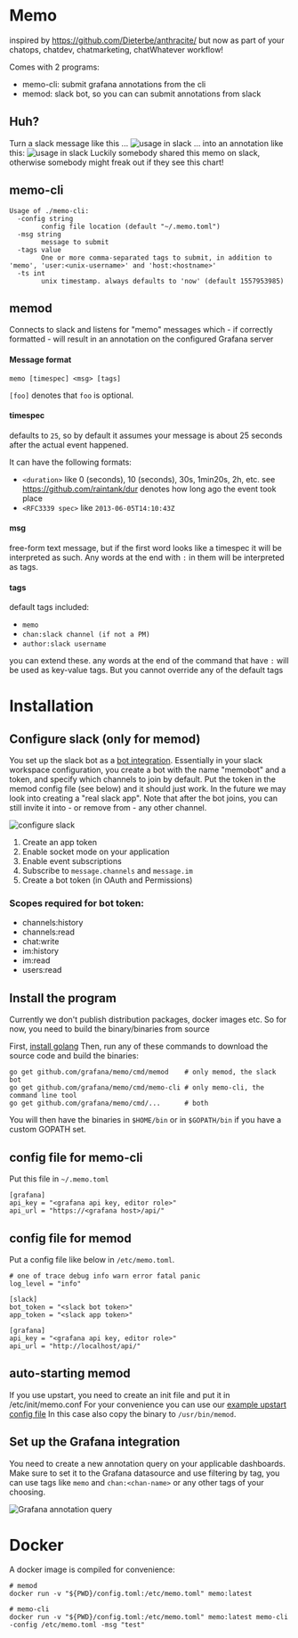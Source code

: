 # Memo

inspired by https://github.com/Dieterbe/anthracite/ but now
as part of your chatops, chatdev, chatmarketing, chatWhatever workflow!

Comes with 2 programs:

* memo-cli: submit grafana annotations from the cli
* memod: slack bot, so you can can submit annotations from slack

## Huh?

Turn a slack message like this ...
![usage in slack](./docs/img/memo-slack-screenshot.png)
... into an annotation like this:
![usage in slack](./docs/img/memo-in-grafana-from-slack.png)
Luckily somebody shared this memo on slack, otherwise somebody might freak out if they see this chart!

## memo-cli

```
Usage of ./memo-cli:
  -config string
    	config file location (default "~/.memo.toml")
  -msg string
    	message to submit
  -tags value
    	One or more comma-separated tags to submit, in addition to 'memo', 'user:<unix-username>' and 'host:<hostname>'
  -ts int
    	unix timestamp. always defaults to 'now' (default 1557953985)
```

## memod

Connects to slack and listens for "memo" messages which - if correctly formatted - will result in an annotation on the configured Grafana server

#### Message format

```
memo [timespec] <msg> [tags]
```

`[foo]` denotes that `foo` is optional.


#### timespec

defaults to `25`, so by default it assumes your message is about 25 seconds after the actual event happened.

It can have the following formats:

* `<duration>` like 0 (seconds), 10 (seconds), 30s, 1min20s, 2h, etc. see https://github.com/raintank/dur denotes how long ago the event took place
* `<RFC3339 spec>` like `2013-06-05T14:10:43Z`

#### msg

free-form text message, but if the first word looks like a timespec it will be interpreted as such.  Any words at the end with `:` in them will be interpreted as tags.

#### tags

default tags included:

* `memo`
* `chan:slack channel (if not a PM)`
* `author:slack username`

you can extend these. any words at the end of the command that have `:` will be used as key-value tags.
But you cannot override any of the default tags

# Installation

## Configure slack (only for memod)

You set up the slack bot as a [bot integration](https://api.slack.com/bot-users).
Essentially in your slack workspace configuration, you create a bot with the name "memobot" and a token, and specify which channels to join by default.
Put the token in the memod config file (see below) and it should just work.
In the future we may look into creating a "real slack app".
Note that after the bot joins, you can still invite it into - or remove from - any other channel.

![configure slack](./docs/img/memo-slack-config.png)

1. Create an app token
1. Enable socket mode on your application
1. Enable event subscriptions
1. Subscribe to `message.channels` and `message.im`
1. Create a bot token (in OAuth and Permissions)

### Scopes required for bot token:
- channels:history
- channels:read
- chat:write
- im:history
- im:read
- users:read

## Install the program

Currently we don't publish distribution packages, docker images etc.
So for now, you need to build the binary/binaries from source

First, [install golang](https://golang.org/dl/)
Then, run any of these commands to download the source code and build the binaries:

```
go get github.com/grafana/memo/cmd/memod    # only memod, the slack bot
go get github.com/grafana/memo/cmd/memo-cli # only memo-cli, the command line tool
go get github.com/grafana/memo/cmd/...      # both
```

You will then have the binaries in `$HOME/bin` or in `$GOPATH/bin` if you have a custom GOPATH set.

## config file for memo-cli

Put this file in `~/.memo.toml`

```
[grafana]
api_key = "<grafana api key, editor role>"
api_url = "https://<grafana host>/api/"
```

## config file for memod

Put a config file like below in `/etc/memo.toml`.

```
# one of trace debug info warn error fatal panic
log_level = "info"

[slack]
bot_token = "<slack bot token>"
app_token = "<slack app token>"

[grafana]
api_key = "<grafana api key, editor role>"
api_url = "http://localhost/api/"
```

## auto-starting memod

If you use upstart, you need to create an init file and put it in /etc/init/memo.conf
For your convenience you can use our [example upstart config file](./var/upstart-memo.conf)
In this case also copy the binary to `/usr/bin/memod`.

## Set up the Grafana integration

You need to create a new annotation query on your applicable dashboards.
Make sure to set it to the Grafana datasource and use filtering by tag, you can use tags like `memo` and `chan:<chan-name>` or any other tags of your choosing.

![Grafana annotation query](./docs/img/configure-grafana-for-memo.png)

# Docker

A docker image is compiled for convenience:

```
# memod
docker run -v "${PWD}/config.toml:/etc/memo.toml" memo:latest

# memo-cli
docker run -v "${PWD}/config.toml:/etc/memo.toml" memo:latest memo-cli -config /etc/memo.toml -msg "test"
```